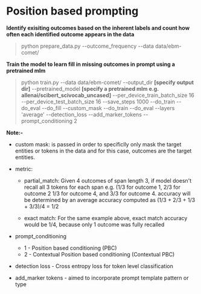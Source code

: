 # Position based prompting

**Identify exisiting outcomes based on the inherent labels and count how often each identified outcome appears in the data**

> python prepare_data.py --outcome_frequency --data data/ebm-comet/

**Train the model to learn fill in missing outcomes in prompt using a pretrained mlm**

> python train.py --data data/ebm-comet/ --output_dir **[specify output dir]** --pretrained_model **[specify a pretrained mlm e.g. allenai/scibert_scivocab_uncased]** --per_device_train_batch_size 16 --per_device_test_batch_size 16 --save_steps 1000 --do_train --do_eval --do_fill  --custom_mask --do_train --do_eval --layers 'average' --detection_loss --add_marker_tokens --prompt_conditioning 2

**Note:-**
- custom mask: is passed in order to specificlly only mask the target entities or tokens in the data and for this case, outcomes are the target entities.

- metric: 
    - partial_match: Given 4 outcomes of span length 3, if model doesn't recall all 3 tokens for each span e.g. (1/3 for outcome 1, 2/3 for outcome 2
        1/3 for outcome 4, and 3/3 for outcome 4. accuracy will be determined by an average accuracy computed as (1/3 + 2/3 + 1/3 + 3/3)/4 = 1/2
        
    - exact match: For the same example above, exact match accuracy would be 1/4, because only 1 outcome was fully recalled

- prompt_conditioning 
    - 1 - Position based conditioning (PBC) 
    - 2 - Contextual Position based conditioning (Contextual PBC)

- detection loss - Cross entropy loss for token level classification

- add_marker tokens - aimed to incorporate prompt template pattern or type
